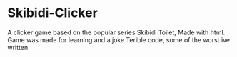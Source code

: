 # Skibidi-Clicker
A clicker game based on the popular series Skibidi Toilet, Made with html.
Game was made for learning and a joke
Terible code, some of the worst ive written
